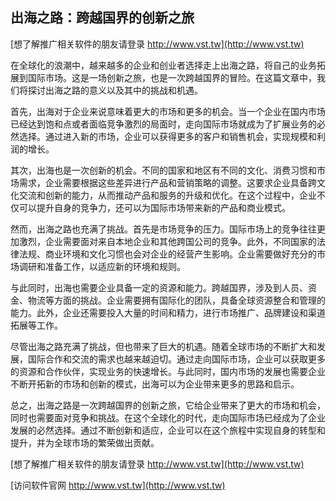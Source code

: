 ## **出海之路：跨越国界的创新之旅**

[想了解推广相关软件的朋友请登录 http://www.vst.tw](http://www.vst.tw)

在全球化的浪潮中，越来越多的企业和创业者选择走上出海之路，将自己的业务拓展到国际市场。这是一场创新之旅，也是一次跨越国界的冒险。在这篇文章中，我们将探讨出海之路的意义以及其中的挑战和机遇。

首先，出海对于企业来说意味着更大的市场和更多的机会。当一个企业在国内市场已经达到饱和点或者面临竞争激烈的局面时，走向国际市场就成为了扩展业务的必然选择。通过进入新的市场，企业可以获得更多的客户和销售机会，实现规模和利润的增长。

其次，出海也是一次创新的机会。不同的国家和地区有不同的文化、消费习惯和市场需求，企业需要根据这些差异进行产品和营销策略的调整。这要求企业具备跨文化交流和创新的能力，从而推动产品和服务的升级和优化。在这个过程中，企业不仅可以提升自身的竞争力，还可以为国际市场带来新的产品和商业模式。

然而，出海之路也充满了挑战。首先是市场竞争的压力。国际市场上的竞争往往更加激烈，企业需要面对来自本地企业和其他跨国公司的竞争。此外，不同国家的法律法规、商业环境和文化习惯也会对企业的经营产生影响。企业需要做好充分的市场调研和准备工作，以适应新的环境和规则。

与此同时，出海也需要企业具备一定的资源和能力。跨越国界，涉及到人员、资金、物流等方面的挑战。企业需要拥有国际化的团队，具备全球资源整合和管理的能力。此外，企业还需要投入大量的时间和精力，进行市场推广、品牌建设和渠道拓展等工作。

尽管出海之路充满了挑战，但也带来了巨大的机遇。随着全球市场的不断扩大和发展，国际合作和交流的需求也越来越迫切。通过走向国际市场，企业可以获取更多的资源和合作伙伴，实现业务的快速增长。与此同时，国内市场的发展也需要企业不断开拓新的市场和创新的模式，出海可以为企业带来更多的思路和启示。

总之，出海之路是一次跨越国界的创新之旅，它给企业带来了更大的市场和机会，同时也需要面对竞争和挑战。在这个全球化的时代，走向国际市场已经成为了企业发展的必然选择。通过不断创新和适应，企业可以在这个旅程中实现自身的转型和提升，并为全球市场的繁荣做出贡献。

[想了解推广相关软件的朋友请登录 http://www.vst.tw](http://www.vst.tw)


[访问软件官网 http://www.vst.tw](http://www.vst.tw)
